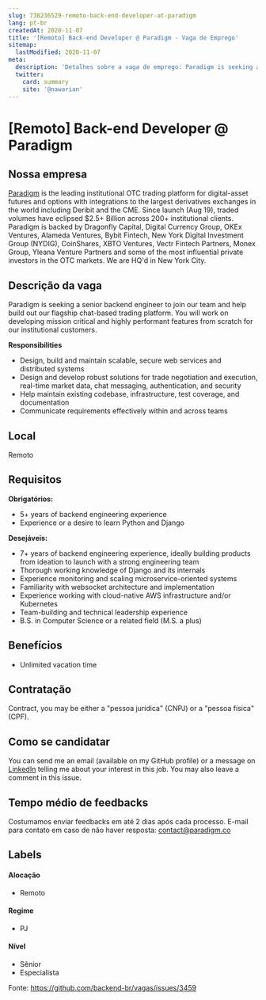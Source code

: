 ```yaml
---
slug: 738236529-remoto-back-end-developer-at-paradigm
lang: pt-br
createdAt: 2020-11-07
title: '[Remoto] Back-end Developer @ Paradigm - Vaga de Emprego'
sitemap:
  lastModified: 2020-11-07
meta:
  description: 'Detalhes sobre a vaga de emprego: Paradigm is seeking a senior backend engineer to join our team and help build out our flagship chat-based trading platform. You will work on developing mission critical and highly performant features from scratch for our institutional customers.  **Responsibilities** - Design, build and maintain scalable, secure web services and distributed systems - Design and develop robust solutions for trade negotiation and execution, real-time market data, chat messaging, authentication, and security - Help maintain existing codebase, infrastructure, test coverage, and documentation - Communicate requirements effectively within and across teams'
  twitter:
    card: summary
    site: '@nawarian'
---
```


# [Remoto] Back-end Developer @ Paradigm

## Nossa empresa

[Paradigm](https://www.paradigm.co/) is the leading institutional OTC trading platform for digital-asset futures and options with integrations to the largest derivatives exchanges in the world including Deribit and the CME. Since launch (Aug 19), traded volumes have eclipsed $2.5+ Billion across 200+ institutional clients. Paradigm is backed by Dragonfly Capital, Digital Currency Group, OKEx Ventures, Alameda Ventures, Bybit Fintech, New York Digital Investment Group (NYDIG), CoinShares, XBTO Ventures, Vectr Fintech Partners, Monex Group, Yleana Venture Partners and some of the most influential private investors in the OTC markets. We are HQ'd in New York City.

## Descrição da vaga

Paradigm is seeking a senior backend engineer to join our team and help build out our flagship chat-based trading platform. You will work on developing mission critical and highly performant features from scratch for our institutional customers. 

**Responsibilities**

- Design, build and maintain scalable, secure web services and distributed systems
- Design and develop robust solutions for trade negotiation and execution, real-time market data, chat messaging, authentication, and security
- Help maintain existing codebase, infrastructure, test coverage, and documentation
- Communicate requirements effectively within and across teams

## Local

Remoto

## Requisitos

**Obrigatórios:**

- 5+ years of backend engineering experience
- Experience or a desire to learn Python and Django

**Desejáveis:**

- 7+ years of backend engineering experience, ideally building products from ideation to launch with a strong engineering team
- Thorough working knowledge of Django and its internals
- Experience monitoring and scaling microservice-oriented systems
- Familiarity with websocket architecture and implementation
- Experience working with cloud-native AWS infrastructure and/or Kubernetes
- Team-building and technical leadership experience
- B.S. in Computer Science or a related field (M.S. a plus)

## Benefícios

- Unlimited vacation time

## Contratação

Contract, you may be either a "pessoa jurídica" (CNPJ) or a "pessoa física" (CPF).

## Como se candidatar

You can send me an email (available on my GitHub profile) or a message on [LinkedIn](https://www.linkedin.com/in/gabriel-cangussu-295723131/) telling me about your interest in this job. You may also leave a comment in this issue.

## Tempo médio de feedbacks

Costumamos enviar feedbacks em até 2 dias após cada processo.
E-mail para contato em caso de não haver resposta: contact@paradigm.co

## Labels
<!-- retire os labels que não fazem sentido à vaga -->

#### Alocação
- Remoto

#### Regime
- PJ

#### Nível
- Sênior
- Especialista




Fonte: https://github.com/backend-br/vagas/issues/3459